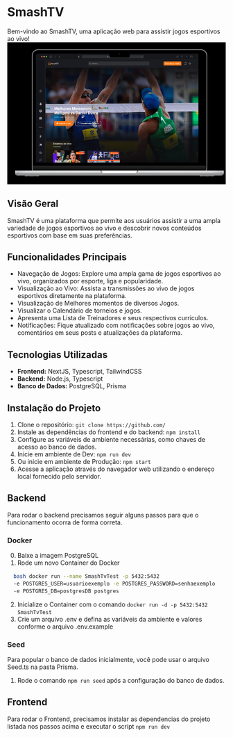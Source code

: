 # SmashTV

Bem-vindo ao SmashTV, uma aplicação web para assistir jogos esportivos ao vivo!
![Mockup](https://raw.githubusercontent.com/chrishenderson07/smt/main/public/Mockup%20SmashTV.png)

## Visão Geral

SmashTV é uma plataforma que permite aos usuários assistir a uma ampla variedade de jogos esportivos ao vivo e descobrir novos conteúdos esportivos com base em suas preferências.

## Funcionalidades Principais

- Navegação de Jogos: Explore uma ampla gama de jogos esportivos ao vivo, organizados por esporte, liga e popularidade.
- Visualização ao Vivo: Assista a transmissões ao vivo de jogos esportivos diretamente na plataforma.
- Visualização de Melhores momentos de diversos Jogos.
- Visualizar o Calendário de torneios e jogos.
- Apresenta uma Lista de Treinadores e seus respectivos curriculos.
- Notificações: Fique atualizado com notificações sobre jogos ao vivo, comentários em seus posts e atualizações da plataforma.

## Tecnologias Utilizadas

- **Frontend:** NextJS, Typescript, TailwindCSS
- **Backend:** Node.js, Typescript
- **Banco de Dados:** PostgreSQL, Prisma

## Instalação do Projeto

1. Clone o repositório: `git clone https://github.com/`
2. Instale as dependências do frontend e do backend: `npm install`
3. Configure as variáveis de ambiente necessárias, como chaves de acesso ao banco de dados.
4. Inicie em ambiente de Dev: `npm run dev`
5. Ou inicie em ambiente de Produção: `npm start`
6. Acesse a aplicação através do navegador web utilizando o endereço local fornecido pelo servidor.

## Backend

Para rodar o backend precisamos seguir alguns passos para que o funcionamento ocorra de forma correta.

### Docker

0. Baixe a imagem PostgreSQL
1. Rode um novo Container do Docker

```bash
  bash docker run --name SmashTvTest -p 5432:5432
  -e POSTGRES_USER=usuarioexemplo -e POSTGRES_PASSWORD=senhaexemplo
  -e POSTGRES_DB=postgresDB postgres
```

2. Inicialize o Container com o comando `docker run -d -p 5432:5432 SmashTvTest`
3. Crie um arquivo .env e defina as variáveis da ambiente e valores conforme o arquivo .env.example

### Seed

Para popular o banco de dados inicialmente, você pode usar o arquivo Seed.ts na pasta Prisma.

1. Rode o comando `npm run seed` após a configuração do banco de dados.

## Frontend

Para rodar o Frontend, precisamos instalar as dependencias do projeto listada nos passos acima e executar o script `npm run dev`

